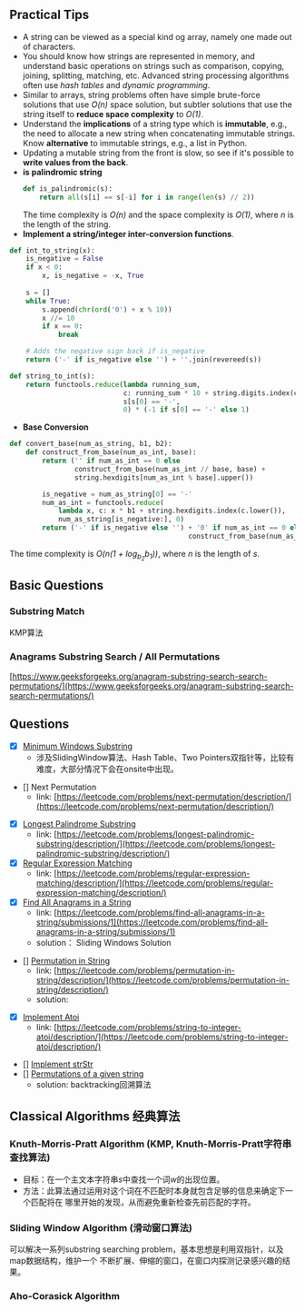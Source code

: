 ## Practical Tips
- A string can be viewed as a special kind og array, namely one made out of characters.
- You should know how strings are represented in memory, and understand basic operations on strings such as comparison, copying, joining, splitting, matching, etc. Advanced string processing algorithms often use *hash tables* and *dynamic programming*.
- Similar to arrays, string problems often have simple brute-force solutions that use *O(n)* space solution,
but subtler solutions that use the string itself to **reduce space complexity** to *O(1)*.
- Understand the **implications** of a string type which is **immutable**, e.g., the need to allocate a new string
when concatenating immutable strings. Know **alternative** to immutable strings, e.g., a list in Python.
- Updating a mutable string from the front is slow, so see if it's possible to **write values from the back**.
- **is palindromic string**
    ```python
    def is_palindromic(s):
        return all(s[i] == s[-i] for i in range(len(s) // 2))
    ```
    The time complexity is *O(n)* and the space complexity is *O(1)*, where *n* is the length of the string.
- **Implement a string/integer inter-conversion functions**.
```python
def int_to_string(x):
    is_negative = False
    if x < 0:
        x, is_negative = -x, True
    
    s = []
    while True:
        s.append(chr(ord('0') + x % 10))
        x //= 10
        if x == 0:
            break

    # Adds the negative sign back if is_negative
    return ('-' if is_negative else '') + ''.join(revereed(s))

def string_to_int(s):
    return functools.reduce(lambda running_sum,
                            c: running_sum * 10 + string.digits.index(c),
                            s[s[0] == '-',
                            0) * (-1 if s[0] == '-' else 1)
```
- **Base Conversion**
```python
def convert_base(num_as_string, b1, b2):
    def construct_from_base(num_as_int, base):
        return ('' if num_as_int == 0 else
                construct_from_base(num_as_int // base, base) +
                string.hexdigits[num_as_int % base].upper())

        is_negative = num_as_string[0] == '-'
        num_as_int = functools.reduce(
            lambda x, c: x * b1 + string.hexdigits.index(c.lower()),
            num_as_string[is_negative:], 0)
        return ('-' if is_negative else '') + '0' if num_as_int == 0 else
                                            construct_from_base(num_as_int, b2))
```
The time complexity is *O(n(1 + log<sub>b<sub>2</sub></sub>b<sub>1</sub>))*, where *n* is the length of *s*.

## Basic Questions

### Substring Match

KMP算法

### Anagrams Substring Search / All Permutations

[https://www.geeksforgeeks.org/anagram-substring-search-search-permutations/](https://www.geeksforgeeks.org/anagram-substring-search-search-permutations/)




## Questions
- [x] [Minimum Windows Substring](MinimumWindowSubstring.py)
    - 涉及SlidingWindow算法、Hash Table、Two Pointers双指针等，比较有难度，大部分情况下会在onsite中出现。
    
- [] Next Permutation
    - link: [https://leetcode.com/problems/next-permutation/description/](https://leetcode.com/problems/next-permutation/description/)
- [x] [Longest Palindrome Substring](LongestPalindromeSubstring.py)
    - link: [https://leetcode.com/problems/longest-palindromic-substring/description/](https://leetcode.com/problems/longest-palindromic-substring/description/)
- [x] [Regular Expression Matching](RegularExpressionMatching.py)
    - link: [https://leetcode.com/problems/regular-expression-matching/description/](https://leetcode.com/problems/regular-expression-matching/description/)
- [x] [Find All Anagrams in a String](FindAllAnagramsInAString.py)
    - link: [https://leetcode.com/problems/find-all-anagrams-in-a-string/submissions/1](https://leetcode.com/problems/find-all-anagrams-in-a-string/submissions/1)
    - solution： Sliding Windows Solution
- [] [Permutation in String](PermutationInString.py)
    - link: [https://leetcode.com/problems/permutation-in-string/description/](https://leetcode.com/problems/permutation-in-string/description/)
    - solution: 
- [x] [Implement Atoi](ImplementAtoI.py)
    - link: [https://leetcode.com/problems/string-to-integer-atoi/description/](https://leetcode.com/problems/string-to-integer-atoi/description/)
- [] [Implement strStr]()
- [] [Permutations of a given string](PermutationsOfAGivenString.py)
    - solution: backtracking回溯算法

## Classical Algorithms 经典算法

### Knuth-Morris-Pratt Algorithm (KMP, Knuth-Morris-Pratt字符串查找算法)
- 目标：在一个主文本字符串*s*中查找一个词*w*的出现位置。
- 方法：此算法通过运用对这个词在不匹配时本身就包含足够的信息来确定下一个匹配将在
       哪里开始的发现，从而避免重新检查先前匹配的字符。

### Sliding Window Algorithm (滑动窗口算法)

可以解决一系列substring searching problem，基本思想是利用双指针，以及map数据结构，维护一个
不断扩展、伸缩的窗口，在窗口内探测记录感兴趣的结果。


### Aho-Corasick Algorithm
